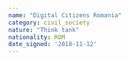 ```yaml
---
name: "Digital Citizens Romania"
category: civil_society
nature: "Think tank"
nationality: ROM
date_signed: '2018-11-12'
---
```

    